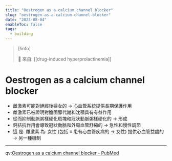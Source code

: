 ```yaml
---
title: "Oestrogen as a calcium channel blocker"
slug: "oestrogen-as-a-calcium-channel-blocker"
date: "2023-08-04"
enableToc: false
tags:
  - building
---
```


> [!info]
>
> 🌱 來自: [[drug-induced hyperprolactinemia]]

# Oestrogen as a calcium channel blocker

- 雌激素可能對絕經後婦女的 → 心血管系統提供長期保護作用
- 雌激素已被證明對膽固醇代謝和沈積具有有益作用
- 從而抑制動脈粥樣硬化斑塊和冠狀動脈粥樣硬化的 → 形成
- 鈣拮抗作用會導致冠狀動脈和外周血管舒縮的 → 急性和慢性調節
- 這 是: 雌激素 為: 女性 (包括 ≡ 患有心血管疾病的 → 女性) 提供心血管益處的 → 另一種機制

---
qv:[Oestrogen as a calcium channel blocker - PubMed](https://pubmed-ncbi-nlm-nih-gov.autorpa.kfsyscc.org/8869879/)
